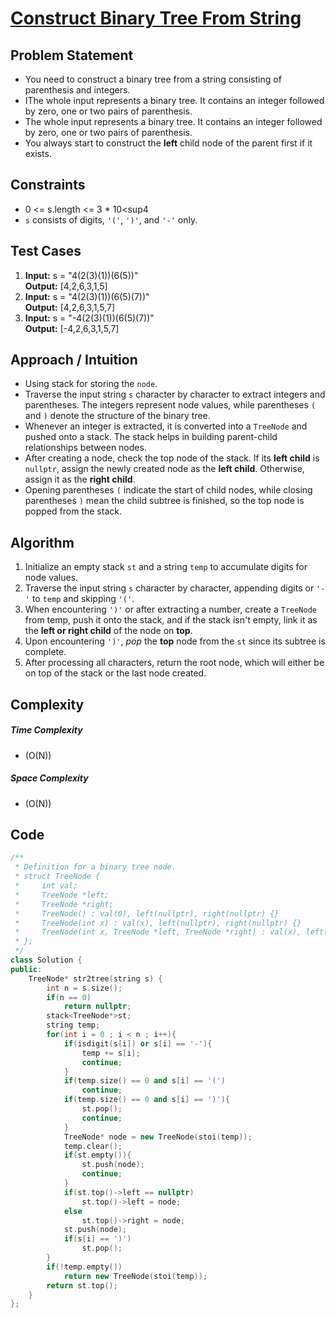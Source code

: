 # [Construct Binary Tree From String](https://leetcode.com/problems/construct-binary-tree-from-string/description/)

## Problem Statement
- You need to construct a binary tree from a string consisting of parenthesis and integers.
- IThe whole input represents a binary tree. It contains an integer followed by zero, one or two pairs of parenthesis. 
- The whole input represents a binary tree. It contains an integer followed by zero, one or two pairs of parenthesis. 
- You always start to construct the **left** child node of the parent first if it exists.



## Constraints
- 0 <= s.length <= 3 * 10<sup4</sup>
- `s` consists of digits, `'('`, `')'`, and `'-'` only.



## Test Cases
1. **Input:** s = "4(2(3)(1))(6(5))" <br>
**Output:** [4,2,6,3,1,5]
2. **Input:** s = "4(2(3)(1))(6(5)(7))" <br>
**Output:** [4,2,6,3,1,5,7]
3. **Input:** s = "-4(2(3)(1))(6(5)(7))" <br>
**Output:** [-4,2,6,3,1,5,7]



## Approach / Intuition 
- Using stack for storing the `node`.
- Traverse the input string `s` character by character to extract integers and parentheses. The integers represent node values, while parentheses `(` and `)` denote the structure of the binary tree.
- Whenever an integer is extracted, it is converted into a `TreeNode` and pushed onto a stack. The stack helps in building parent-child relationships between nodes.
- After creating a node, check the top node of the stack. If its **left child** is `nullptr`, assign the newly created node as the **left child**. Otherwise, assign it as the **right child**.
- Opening parentheses `(` indicate the start of child nodes, while closing parentheses `)` mean the child subtree is finished, so the top node is popped from the stack.




## Algorithm 
1. Initialize an empty stack `st` and a string `temp` to accumulate digits for node values.
2. Traverse the input string `s` character by character, appending digits or `'-'` to `temp` and skipping `'('`.
3. When encountering `')'` or after extracting a number, create a `TreeNode` from temp, push it onto the stack, and if the stack isn't empty, link it as the **left or right child** of the node on **top**.
4. Upon encountering `')'`, *pop* the **top** node from the `st` since its subtree is complete.
5. After processing all characters, return the root node, which will either be on top of the stack or the last node created.



## Complexity
##### Time Complexity
- \(O(N)\)
##### Space Complexity
- \(O(N)\)



## Code
```cpp
/**
 * Definition for a binary tree node.
 * struct TreeNode {
 *     int val;
 *     TreeNode *left;
 *     TreeNode *right;
 *     TreeNode() : val(0), left(nullptr), right(nullptr) {}
 *     TreeNode(int x) : val(x), left(nullptr), right(nullptr) {}
 *     TreeNode(int x, TreeNode *left, TreeNode *right) : val(x), left(left), right(right) {}
 * };
 */
class Solution {
public:
    TreeNode* str2tree(string s) {
        int n = s.size();
        if(n == 0)
            return nullptr;
        stack<TreeNode*>st;
        string temp;
        for(int i = 0 ; i < n ; i++){
            if(isdigit(s[i]) or s[i] == '-'){
                temp += s[i];
                continue;
            }
            if(temp.size() == 0 and s[i] == '(')
                continue;
            if(temp.size() == 0 and s[i] == ')'){
                st.pop();
                continue;
            }
            TreeNode* node = new TreeNode(stoi(temp));
            temp.clear();
            if(st.empty()){
                st.push(node);
                continue;
            }
            if(st.top()->left == nullptr)
                st.top()->left = node;
            else
                st.top()->right = node;
            st.push(node);
            if(s[i] == ')')
                st.pop();
        }
        if(!temp.empty())
            return new TreeNode(stoi(temp));
        return st.top();
    }
};
```
